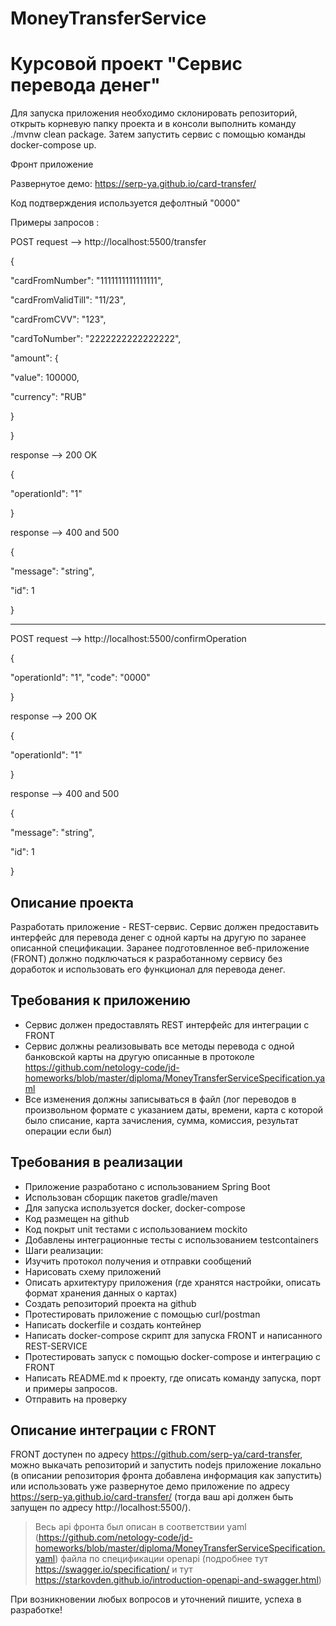 # MoneyTransferService
# Курсовой проект "Сервис перевода денег"

Для запуска приложения необходимо склонировать репозиторий, открыть корневую папку проекта и в консоли выполнить команду ./mvnw clean package. Затем запустить сервис с помощью команды docker-compose up.

Фронт приложение

Развернутое демо: https://serp-ya.github.io/card-transfer/

Код подтверждения используется дефолтный "0000"

Примеры запросов : 

POST request --> http://localhost:5500/transfer

{

"cardFromNumber": "1111111111111111",

"cardFromValidTill": "11/23",

"cardFromCVV": "123",

"cardToNumber": "2222222222222222",

"amount":
{

"value": 100000,

"currency": "RUB"

}

}

response --> 200 OK

{

"operationId": "1"

}

response --> 400 and 500

{

"message": "string",

"id": 1

}

*******************************************************

POST request --> http://localhost:5500/confirmOperation


{

"operationId":  "1",
"code": "0000"

}

response --> 200 OK

{

"operationId": "1"

}

response --> 400 and 500

{

"message": "string",

"id": 1

}

## Описание проекта 

Разработать приложение - REST-сервис. Сервис должен предоставить интерфейс для перевода денег с одной карты на другую по заранее описанной спецификации. Заранее подготовленное веб-приложение (FRONT) должно подключаться к разработанному сервису без доработок и использовать его функционал для перевода денег.

## Требования к приложению

- Сервис должен предоставлять REST интерфейс для интеграции с FRONT
- Сервис должны реализовывать все методы перевода с одной банковской карты на другую описанные в протоколе https://github.com/netology-code/jd-homeworks/blob/master/diploma/MoneyTransferServiceSpecification.yaml
- Все изменения должны записываться в файл (лог переводов в произвольном формате с указанием даты, времени, карта с которой было списание, карта зачисления, сумма, комиссия, результат операции если был)

## Требования в реализации

- Приложение разработано с использованием Spring Boot
- Использован сборщик пакетов gradle/maven
- Для запуска используется docker, docker-compose
- Код размещен на github
- Код покрыт unit тестами с использованием mockito
- Добавлены интеграционные тесты с использованием testcontainers
- Шаги реализации:
- Изучить протокол получения и отправки сообщений
- Нарисовать схему приложений
- Описать архитектуру приложения (где хранятся настройки, описать формат хранения данных о картах)
- Создать репозиторий проекта на github
- Протестировать приложение с помощью curl/postman
- Написать dockerfile и создать контейнер
- Написать docker-compose скрипт для запуска FRONT и написанного REST-SERVICE
- Протестировать запуск с помощью docker-compose и интеграцию с FRONT
- Написать README.md к проекту, где описать команду запуска, порт и примеры запросов.
- Отправить на проверку

## Описание интеграции с FRONT
FRONT доступен по адресу https://github.com/serp-ya/card-transfer, можно выкачать репозиторий и запустить nodejs приложение локально 
(в описании репозитория фронта добавлена информация как запустить) или использовать уже развернутое демо приложение по адресу https://serp-ya.github.io/card-transfer/ (тогда ваш api должен быть запущен по адресу http://localhost:5500/).
> Весь api фронта был описан в соответствии yaml (https://github.com/netology-code/jd-homeworks/blob/master/diploma/MoneyTransferServiceSpecification.yaml)
файла по спецификации openapi (подробнее тут https://swagger.io/specification/ и тут https://starkovden.github.io/introduction-openapi-and-swagger.html)

При возникновении любых вопросов и уточнений пишите, успеха в разработке!
